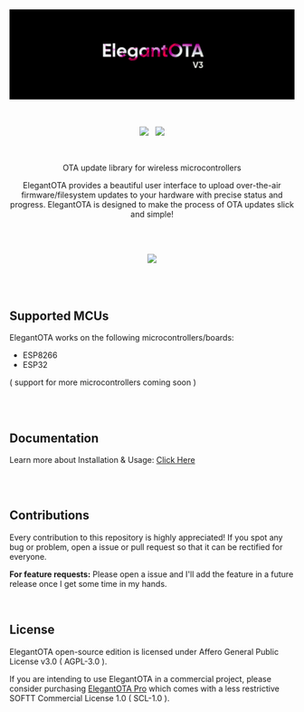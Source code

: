 <p><br/></p>
<p align="center"><img src="https://raw.githubusercontent.com/ayushsharma82/ElegantOTA/v3/docs/feature.png?sanitize=true&raw=true" width="700"></p>

<br/>
<p align="center">
<img src="https://img.shields.io/github/last-commit/ayushsharma82/ElegantOTA.svg?style=for-the-badge" />
&nbsp;
<img src="https://img.shields.io/github/actions/workflow/status/ayushsharma82/ElegantOTA/ci.yml?branch=v3&style=for-the-badge" />
</p>
<br/>


<p align="center">OTA update library for wireless microcontrollers</p>
<p align="center">
ElegantOTA provides a beautiful user interface to upload over-the-air firmware/filesystem updates to your hardware with precise status and progress. ElegantOTA is designed to make the process of OTA updates slick and simple!
</p>

<br/>
<br/>

<p align="center"><img src="https://raw.githubusercontent.com/ayushsharma82/ElegantOTA/master/docs/elegantOtaDemo.gif"></p>

<br/>
<br/>

## Supported MCUs
ElegantOTA works on the following microcontrollers/boards:
- ESP8266
- ESP32
  
( support for more microcontrollers coming soon )

<br/>
<br/>

<h2>Documentation</h2>
<p>Learn more about Installation & Usage: <a href="https://docs.elegantota.pro">Click Here</a></p>

<br>

<!-- <b>Antivirus Issue:</b> If you have an antivirus on your PC with internet security, the progress bar on webpage will instantly show 100% because of request caching by your antivirus software. There is no fix for this unless you want to disable your antivirus or whitelist your local IP addresses in it. ( Same is the case with iOS, safari will cache the outgoing requests ) -->

<br>

<h2>Contributions</h2>
<p>Every contribution to this repository is highly appreciated! If you spot any bug or problem, open a issue or pull request so that it can be rectified for everyone.</p>

**For feature requests:** Please open a issue and I'll add the feature in a future release once I get some time in my hands.

<br/>

<h2>License</h2>

ElegantOTA open-source edition is licensed under Affero General Public License v3.0 ( AGPL-3.0 ).

If you are intending to use ElegantOTA in a commercial project, please consider purchasing [ElegantOTA Pro](https://elegantota.pro) which comes with a less restrictive SOFTT Commercial License 1.0 ( SCL-1.0 ).

